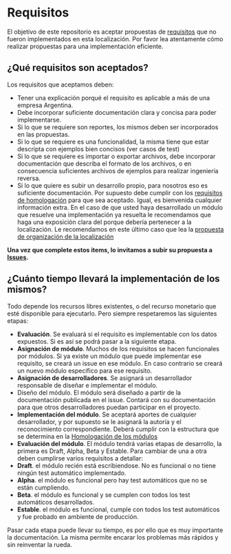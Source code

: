 # Requisitos

El objetivo de este repositorio es aceptar propuestas de [requisitos](http://es.wikipedia.org/wiki/Requisito_funcional) que no fueron implementados en esta localización. Por favor lea atentamente cómo realizar propuestas para una implementación eficiente.

## ¿Qué requisitos son aceptados?

Los requisitos que aceptamos deben:

* Tener una explicación porqué el requisito es aplicable a más de una empresa Argentina.
* Debe incorporar suficiente documentación clara y concisa para poder implementarse.
 * Si lo que se requiere son reportes, los mismos deben ser incorporados en las propuestas.
 * Si lo que se requiere es una funcionalidad, la misma tiene que estar descripta con ejemplos bien concisos (ver casos de test)
 * Si lo que se requiere es importar o exportar archivos, debe incorporar documentación que describa el formato de los archivos, o en consecuencia suficientes archivos de ejemplos para realizar ingeniería reversa.
 * Si lo que quiere es subir un desarrollo propio, para nosotros eso es suficiente documentación. Por supuesto debe cumplir con los [requisitos de homologación](https://github.com/odoo-l10n-ar/odoo-l10n-ar.github.io/wiki/Homologaci%C3%B3n-de-M%C3%B3dulos) para que sea aceptado. Igual, es bienvenida cualquier información extra. En el caso de que usted haya desarrollado un módulo que resuelve una implementación ya resuelta le recomendamos que haga una exposición clara del porque debería pertenecer a la localización. Le recomendamos en este último caso que lea la [propuesta de organización de la localización](https://github.com/odoo-l10n-ar/odoo-l10n-ar.github.io/wiki/Propuesta-para-organizar-la-localizaci%C3%B3n-argentina)

**Una vez que complete estos items, lo invitamos a subir su propuesta a [Issues](https://github.com/odoo-l10n-ar/requisitos/issues).**

## ¿Cuánto tiempo llevará la implementación de los mismos?

Todo depende los recursos libres existentes, o del recurso monetario que esté disponible para ejecutarlo. Pero siempre respetaremos las siguientes etapas:

* **Evaluación**. Se evaluará si el requisito es implementable con los datos expuestos. Si es así se podrá pasar a la siguiente etapa.
* **Asignación de módulo**. Muchos de los requisitos se hacen funcionales por módulos. Si ya existe un módulo que puede implementar ese requisito, se creará un issue en ese módulo. En caso contrario se creará un nuevo módulo específico para ese requisito.
* **Asignación de desarrolladores**. Se asignará un desarrollador responsable de diseñar e implementar el módulo.
* Diseño del módulo. El módulo será diseñado a partir de la documentación publicada en el issue. Contará con su documentación para que otros desarrolladores puedan participar en el proyecto.
* **Implementación del módulo**. Se aceptará aportes de cualquier desarrollador, y por supuesto se le asignará la autoría y el reconocimiento correspondiente. Deberá cumplir con la estructura que se determina en la [Homologación de los módulos](https://github.com/odoo-l10n-ar/odoo-l10n-ar.github.io/wiki/Homologaci%C3%B3n-de-M%C3%B3dulos)
* **Evaluación del módulo**. El módulo tendrá varias etapas de desarrollo, la primera es Draft, Alpha, Beta y Estable. Para cambiar de una a otra deben cumplirse varios requisitos a detallar:
 * **Draft**. el módulo recién está escribiendose. No es funcional o no tiene ningún test automático implementado.
 * **Alpha**. el módulo es funcional pero hay test automáticos que no se están cumpliendo.
 * **Beta**. el módulo es funcional y se cumplen con todos los test automáticos desarrollados.
 * **Estable**. el módulo es funcional, cumple con todos los test automáticos y fue probado en ambiente de producción.

Pasar cada etapa puede llevar su tiempo, es por ello que es muy importante la documentación. La misma permite encarar los problemas más rápidos y sin reinventar la rueda.
